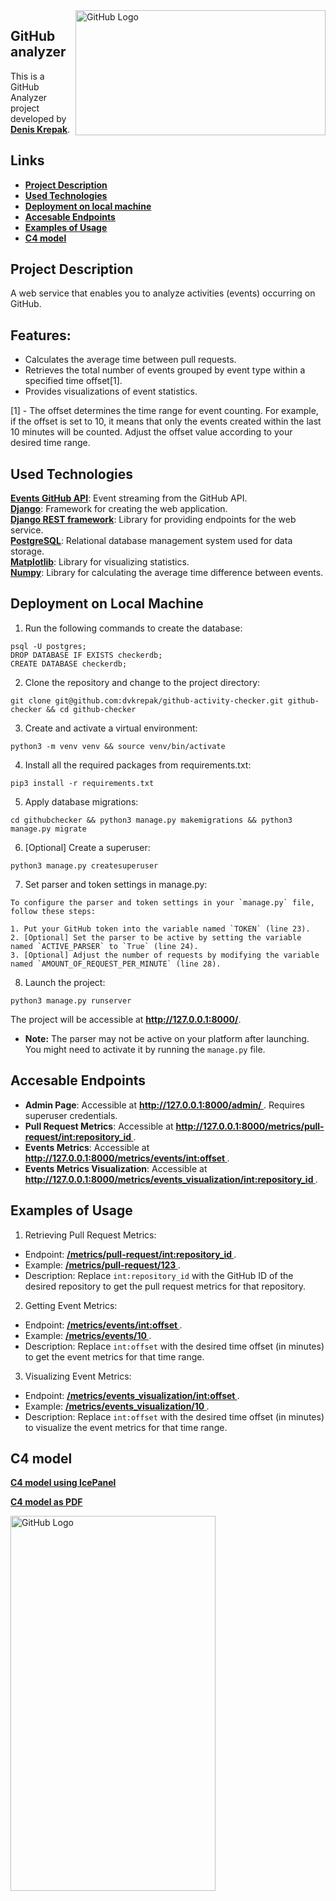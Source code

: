 <img align="right" src="https://i.imgur.com/EkmzUIf.png" alt="GitHub Logo" width="400" height="200">

## **GitHub analyzer**
This is a GitHub Analyzer project developed by **<u> Denis Krepak</u>**.
## Links
- [**<u>Project Description</u>**](#project-description-a-nameproject-descriptiona)
- [**<u> Used Technologies </u>**](#used-technologies-a-nameused-technologiesa)
- [**<u> Deployment on local machine </u>**](#deployment-on-local-machine-a-namedeployment-locala)
- [**<u> Accesable Endpoints </u>**](#accesable-endpoints-a-nameendpointsa)
- [**<u> Examples of Usage </u>**](#examples-of-usage-a-nameexamples-usagea)
- [**<u> C4 model </u>**](#c4-model-a-namec4-modela)
## **Project Description** <a name="project-description"></a>
A web service that enables you to analyze activities (events) occurring on GitHub.
## **Features:**
- Calculates the average time between pull requests.
- Retrieves the total number of events grouped by event type within a specified time offset[1].
- Provides visualizations of event statistics.

[1] - The offset determines the time range for event counting. For example, if the offset is set to 10, it means that only the events created within the last 10 minutes will be counted. Adjust the offset value according to your desired time range.

## **Used Technologies** <a name="used-technologies"></a>
**[Events GitHub API](https://api.github.com/events)**: Event streaming from the GitHub API.  
**[Django](https://docs.djangoproject.com/en/4.2/)**:  Framework for creating the web application.  
**[Django REST framework](https://www.django-rest-framework.org/)**: Library for providing endpoints for the web service.  
**[PostgreSQL](https://www.postgresql.org/docs/)**: Relational database management system used for data storage.  
**[Matplotlib](https://matplotlib.org/stable/index.html)**: Library for visualizing statistics.  
**[Numpy](https://numpy.org/doc/)**: Library for calculating the average time difference between events.
## Deployment on Local Machine <a name="deployment-local"></a>
1. Run the following commands to create the database:
```
psql -U postgres;
DROP DATABASE IF EXISTS checkerdb;
CREATE DATABASE checkerdb;
```
2. Clone the repository and change to the project directory:
```
git clone git@github.com:dvkrepak/github-activity-checker.git github-checker && cd github-checker
```
3. Create and activate a virtual environment:
```
python3 -m venv venv && source venv/bin/activate
```
4. Install all the required packages from requirements.txt:
```
pip3 install -r requirements.txt
```
5. Apply database migrations:
```
cd githubchecker && python3 manage.py makemigrations && python3 manage.py migrate
```
6. [Optional] Create a superuser:
```
python3 manage.py createsuperuser
```
7. Set parser and token settings in manage.py:
```
To configure the parser and token settings in your `manage.py` file, follow these steps:

1. Put your GitHub token into the variable named `TOKEN` (line 23).
2. [Optional] Set the parser to be active by setting the variable named `ACTIVE_PARSER` to `True` (line 24).
3. [Optional] Adjust the number of requests by modifying the variable named `AMOUNT_OF_REQUEST_PER_MINUTE` (line 28).
```
8. Launch the project:
```
python3 manage.py runserver
```
The project will be accessible at **http://127.0.0.1:8000/**.

* **Note:** The parser may not be active on your platform after launching. You might need to activate it by running the `manage.py` file.
## Accesable Endpoints <a name="endpoints"></a>
- **Admin Page**: Accessible at **<u> http://127.0.0.1:8000/admin/ </u>**. Requires superuser credentials.
- **Pull Request Metrics**: Accessible at **<u>  http://127.0.0.1:8000/metrics/pull-request/<int:repository_id> </u>**.
- **Events Metrics**: Accessible at **<u>  http://127.0.0.1:8000/metrics/events/<int:offset> </u>**.
- **Events Metrics Visualization**: Accessible at **<u>  http://127.0.0.1:8000/metrics/events_visualization/<int:repository_id> </u>**.
## Examples of Usage <a name="examples-usage"></a>
1. Retrieving Pull Request Metrics:
* Endpoint: **<u>  /metrics/pull-request/int:repository_id </u>**.
* Example: **<u> /metrics/pull-request/123 </u>**.
* Description: Replace `int:repository_id` with the GitHub ID of the desired repository to get the pull request metrics for that repository.

2. Getting Event Metrics:

* Endpoint: **<u>  /metrics/events/int:offset </u>**.
* Example: **<u>  /metrics/events/10 </u>**.
* Description: Replace `int:offset` with the desired time offset (in minutes) to get the event metrics for that time range.

3. Visualizing Event Metrics:

* Endpoint: **<u>  /metrics/events_visualization/int:offset </u>**.
* Example: **<u>  /metrics/events_visualization/10 </u>**.
* Description: Replace `int:offset` with the desired time offset (in minutes) to visualize the event metrics for that time range.
## C4 model <a name="c4-model"></a>
**<u> [C4 model using IcePanel](https://s.icepanel.io/ZoOSKTSb1gNrOi/bZcl) </u>**

**<u> [C4 model as PDF](https://c4model-github-analyzer.tiiny.site/) </u>**

<img src="https://i.imgur.com/VfPZhwz.png" alt="GitHub Logo" width="328" height="600">


